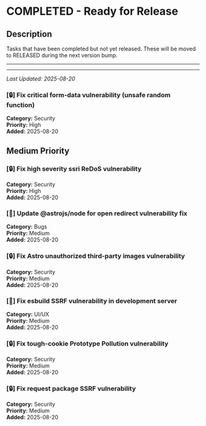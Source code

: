 # COMPLETED - Ready for Release

## Description
Tasks that have been completed but not yet released. These will be moved to RELEASED during the next version bump.

---

<!-- Completed tasks will appear here -->

---
*Last Updated: 2025-08-20*
### [🔒] Fix critical form-data vulnerability (unsafe random function)
**Category:** Security  
**Priority:** High  
**Added:** 2025-08-20  


## Medium Priority
### [🔒] Fix high severity ssri ReDoS vulnerability
**Category:** Security  
**Priority:** High  
**Added:** 2025-08-20  
### [🐛] Update @astrojs/node for open redirect vulnerability fix
**Category:** Bugs  
**Priority:** Medium  
**Added:** 2025-08-20  
### [🔒] Fix Astro unauthorized third-party images vulnerability
**Category:** Security  
**Priority:** Medium  
**Added:** 2025-08-20  
### [🎨] Fix esbuild SSRF vulnerability in development server
**Category:** UI/UX  
**Priority:** Medium  
**Added:** 2025-08-20  
### [🔒] Fix tough-cookie Prototype Pollution vulnerability
**Category:** Security  
**Priority:** Medium  
**Added:** 2025-08-20  
### [🔒] Fix request package SSRF vulnerability
**Category:** Security  
**Priority:** Medium  
**Added:** 2025-08-20  
